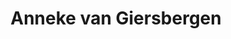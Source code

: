 ---
title: "Anneke van Giersbergen"
summary: "Dutch singer, songwriter, guitarist and pianist, born 8 March 1973 in Sint Michielsgestel, The Netherlands. Her first appearance on a release is: ."
image: "anneke-van-giersbergen.jpg"
apple_music_artist_url: "None"
---